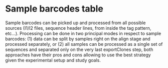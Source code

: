 # Sample barcodes table

Sample barcodes can be picked up and processed from all possible sources (I1/I2 files, sequence header lines, from inside the tag pattern, etc...). Processing can be done in two principal modes in respect to sample barcodes: (1) data can be split by samples right on the align stage and processed separately, or (2) all samples can be processed as a single set of sequences and separated only on the very last exportClones step, both approaches have their pros and cons allowing to use the best strategy given the experimental setup and study goals.